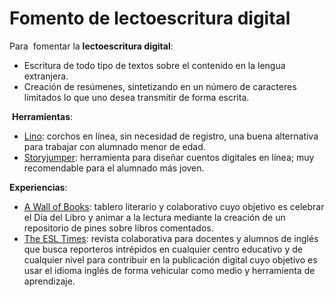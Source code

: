 # Fomento de lectoescritura digital

Para  fomentar la **lectoescritura digital**:

*   Escritura de todo tipo de textos sobre el contenido en la lengua extranjera.
*   Creación de resúmenes, sintetizando en un número de caracteres limitados lo que uno desea transmitir de forma escrita.

 **Herramientas**:

*   [Lino](http://en.linoit.com/): corchos en línea, sin necesidad de registro, una buena alternativa para trabajar con alumnado menor de edad.
*   [Storyjumper](http://www.storyjumper.com/): herramienta para diseñar cuentos digitales en línea; muy recomendable para el alumnado más joven.

**Experiencias**:

*   [A Wall of Books](http://www.pinterest.com/mjgsm/a-wall-of-books/): tablero literario y colaborativo cuyo objetivo es celebrar el Día del Libro y animar a la lectura mediante la creación de un repositorio de pines sobre libros comentados.
*   [The ESL Times](http://theesltimes.blogspot.com.es/): revista colaborativa para docentes y alumnos de inglés que busca reporteros intrépidos en cualquier centro educativo y de cualquier nivel para contribuir en la publicación digital cuyo objetivo es usar el idioma inglés de forma vehicular como medio y herramienta de aprendizaje.
